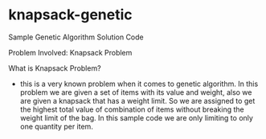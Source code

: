 # knapsack-genetic

Sample Genetic Algorithm Solution Code

Problem Involved: Knapsack Problem

What is Knapsack Problem?

- this is a very known problem when it comes to genetic algorithm. In this problem we are given a set of items with its value and weight, also we are given a knapsack that has a weight limit. So we are assigned to get the highest total value of combination of items without breaking the weight limit of the bag. In this sample code we are only limiting to only one quantity per item.

